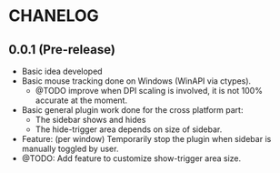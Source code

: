 # CHANELOG

## 0.0.1 (Pre-release)

+ Basic idea developed
+ Basic mouse tracking done on Windows (WinAPI via ctypes).
	- @TODO improve when DPI scaling is involved, it is not 100% accurate at the moment.
+ Basic general plugin work done for the cross platform part:
	- The sidebar shows and hides
	- The hide-trigger area depends on size of sidebar.
+ Feature: (per window) Temporarily stop the plugin when sidebar is manually toggled by user.
+ @TODO: Add feature to customize show-trigger area size.